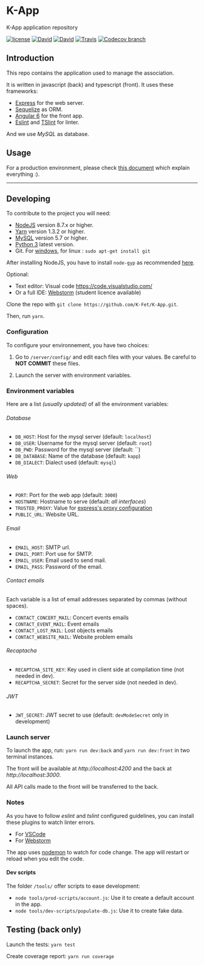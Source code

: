 # K-App
K-App application repository

[![license](https://img.shields.io/github/license/K-Fet/K-App.svg)](./LICENSE.md)
[![David](https://img.shields.io/david/K-Fet/K-App.svg)](https://david-dm.org/K-Fet/K-App)
[![David](https://img.shields.io/david/dev/K-Fet/K-App.svg)](https://david-dm.org/K-Fet/K-App)
[![Travis](https://img.shields.io/travis/K-Fet/K-App.svg)](https://travis-ci.org/K-Fet/K-App)
[![Codecov branch](https://img.shields.io/codecov/c/github/K-Fet/K-App.svg)](https://codecov.io/gh/K-Fet/K-App/)


## Introduction

This repo contains the application used to manage the association.

It is written in javascript (back) and typescript (front).
It uses these frameworks:
- [Express](https://expressjs.com) for the web server.
- [Sequelize](http://sequelizejs.com) as ORM.
- [Angular 6](https://angular.io/) for the front app.
- [Eslint](https://eslint.org/) and [TSlint](https://palantir.github.io/tslint/) for linter.

And we use *MySQL* as database.

## Usage

For a production environment, please check [this document](./docs/QuickDeployment.md) 
which explain everything :).


---

## Developing

To contribute to the project you will need:
- [NodeJS](https://nodejs.org/en/) version 8.7.x or higher.
- [Yarn](https://yarnpkg.com) version 1.3.2 or higher.
- [MySQL](https://dev.mysql.com/downloads/mysql) version 5.7 or higher.
- [Python 3](https://www.python.org/download/releases/3.0/) latest version.
- Git. For [windows](https://git-scm.com/downloads), for linux : `sudo apt-get install git`

After installing NodeJS,
you have to install `node-gyp` as recommended 
[here](https://www.npmjs.com/package/node-gyp#installation).

Optional:
- Text editor: Visual code https://code.visualstudio.com/
- Or a full IDE: [Webstorm](https://www.jetbrains.com/webstorm/)
    (student licence available) 

Clone the repo with `git clone https://github.com/K-Fet/K-App.git`.

Then, run `yarn`.

### Configuration

To configure your environnement, you have two choices:

1. Go to `/server/config/` and edit each files with your values.
 Be careful to **NOT COMMIT** these files.

2. Launch the server with environment variables.

### Environment variables

Here are a list _(usually updated)_ of all the environment variables:

###### Database 

* `DB_HOST`: Host for the mysql server (default: `localhost`)
* `DB_USER`: Username for the mysql server (default: `root`)
* `DB_PWD`:  Password for the mysql server (default: ``)
* `DB_DATABASE`: Name of the database (default: `kapp`)
* `DB_DIALECT`: Dialect used (default: `mysql`)

###### Web

* `PORT`: Port for the web app (default: `3000`)
* `HOSTNAME`: Hostname to serve (default: _all interfaces_)
* `TRUSTED_PROXY`: Value for [express's proxy configuration](https://expressjs.com/en/guide/behind-proxies.html)
* `PUBLIC_URL`: Website URL.

###### Email

* `EMAIL_HOST`: SMTP url.
* `EMAIL_PORT`: Port use for SMTP.
* `EMAIL_USER`: Email used to send mail.
* `EMAIL_PASS`: Password of the email.

###### Contact emails

Each variable is a list of email addresses separated by commas (without spaces).

* `CONTACT_CONCERT_MAIL`: Concert events emails
* `CONTACT_EVENT_MAIL`:  Event emails
* `CONTACT_LOST_MAIL`: Lost objects emails
* `CONTACT_WEBSITE_MAIL`: Website problem emails

###### Recaptacha

* `RECAPTCHA_SITE_KEY`: Key used in client side at compilation time (not needed in dev).
* `RECAPTCHA_SECRET`: Secret for the server side (not needed in dev).

###### JWT

* `JWT_SECRET`: JWT secret to use (default: `devModeSecret` only in development)

### Launch server

To launch the app, run: `yarn run dev:back` and `yarn run dev:front` in two terminal instances.

The front will be available at _http://localhost:4200_ and the back at _http://localhost:3000_.

All API calls made to the front will be transferred to the back.

### Notes

As you have to follow *eslint* and *tslint* configured guidelines, 
you can install these plugins to watch linter errors.

* For [VSCode](https://marketplace.visualstudio.com/items?itemName=dbaeumer.vscode-eslint)
* For [Webstorm](http://plugins.jetbrains.com/plugin/7494)


The app uses [nodemon](https://nodemon.io/) to watch for code change.
The app will restart or reload when you edit the code.

#### Dev scripts

The folder `/tools/` offer scripts to ease development:

- `node tools/prod-scripts/account.js`: Use it to create a default account in the app.
- `node tools/dev-scripts/populate-db.js`: Use it to create fake data.

## Testing (back only)

Launch the tests: `yarn test`

Create coverage report: `yarn run coverage`
